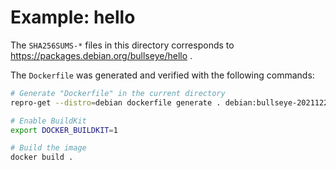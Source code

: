# Example: hello

The `SHA256SUMS-*` files in this directory corresponds to https://packages.debian.org/bullseye/hello .

The `Dockerfile` was generated and verified with the following commands:
```bash
# Generate "Dockerfile" in the current directory
repro-get --distro=debian dockerfile generate . debian:bullseye-20211220

# Enable BuildKit
export DOCKER_BUILDKIT=1

# Build the image
docker build .
```
